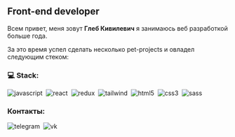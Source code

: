 ## Front-end developer
Всем привет, меня зовут **Глеб Кивилевич** я занимаюсь веб разработкой больше года.

За это время успел сделать несколько pet-projects и овладел следующим стеком:

### 💻 Stack:
<img alt="javascript" src="https://img.shields.io/badge/javascript-F7DF1E.svg?&style=for-the-badge&logo=javascript&logoColor=fff" />&nbsp;
<img alt="react" src="https://img.shields.io/badge/react-61DAFB.svg?&style=for-the-badge&logo=react&logoColor=fff" />&nbsp;
<img alt="redux" src="https://img.shields.io/badge/redux-764ABC.svg?&style=for-the-badge&logo=redux&logoColor=fff" />&nbsp;
<img alt="tailwind" src="https://img.shields.io/badge/tailwind-4680C2.svg?&style=for-the-badge&logo=tailwind%20css&logoColor=black%22" />&nbsp;
<img alt="html5" src="https://img.shields.io/badge/html-E34F26.svg?&style=for-the-badge&logo=html5&logoColor=fff" />&nbsp;
<img alt="css3" src="https://img.shields.io/badge/css-1572B6.svg?&style=for-the-badge&logo=css3&logoColor=fff" />&nbsp;
<img alt="sass" src="https://img.shields.io/badge/sass-CF649A.svg?&style=for-the-badge&logo=sass&logoColor=fff" />&nbsp;

### Контакты:
<img alt="telegram" src="https://img.shields.io/badge/telegram-4680C2.svg?&style=for-the-badge&logo=telegram&logoColor=black%22" />&nbsp;
<img alt="vk" src="https://img.shields.io/badge/vk-4680C2.svg?&style=for-the-badge&logo=vk&logoColor=white" />&nbsp;


<!-- <img alt="markdown" src="https://img.shields.io/badge/markdown-000.svg?&style=for-the-badge&logo=markdown&logoColor=fff" />&nbsp; -->
<!-- <img alt="redux-saga" src="https://img.shields.io/badge/redux saga-939393.svg?&style=for-the-badge&logo=redux-saga&logoColor=fff" />&nbsp; -->
<!-- <img alt="graphql" src="https://img.shields.io/badge/graphql-E10098.svg?&style=for-the-badge&logo=graphql&logoColor=fff" />&nbsp; -->
<!-- <img alt="typescript" src="https://img.shields.io/badge/typescript-007ACC.svg?&style=for-the-badge&logo=typescript&logoColor=fff" />&nbsp; -->
<!-- <img alt="jest" src="https://img.shields.io/badge/jest-C21325.svg?&style=for-the-badge&logo=jest&logoColor=fff" />&nbsp; -->
<!-- <img alt="testing-library" src="https://img.shields.io/badge/rtl-D62B2A.svg?&style=for-the-badge&logo=testing-library&logoColor=fff" />&nbsp; -->
<!-- <img alt="node.js" src="https://img.shields.io/badge/node.js-90C53F.svg?&style=for-the-badge&logo=node.js&logoColor=fff" />&nbsp; -->
<!-- <img alt="mongodb" src="https://img.shields.io/badge/mongodb-26A944.svg?&style=for-the-badge&logo=mongodb&logoColor=fff" />&nbsp; -->
<!-- <img alt="next.js" src="https://img.shields.io/badge/next.js-000.svg?&style=for-the-badge&logo=next.js&logoColor=fff" />&nbsp; -->
